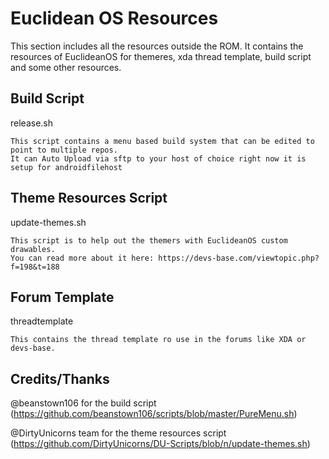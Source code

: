 Euclidean OS Resources
======================

This section includes all the resources outside the ROM. It contains the resources of EuclideanOS for themeres, xda thread template, build script and some other resources.

Build Script
-------------

release.sh

    This script contains a menu based build system that can be edited to point to multiple repos.
    It can Auto Upload via sftp to your host of choice right now it is setup for androidfilehost

Theme Resources Script
----------------------

update-themes.sh

    This script is to help out the themers with EuclideanOS custom drawables.
    You can read more about it here: https://devs-base.com/viewtopic.php?f=198&t=188

Forum Template
--------------

threadtemplate

    This contains the thread template ro use in the forums like XDA or devs-base. 


Credits/Thanks
--------------

@beanstown106 for the build script (https://github.com/beanstown106/scripts/blob/master/PureMenu.sh)

@DirtyUnicorns team for the theme resources script (https://github.com/DirtyUnicorns/DU-Scripts/blob/n/update-themes.sh)
